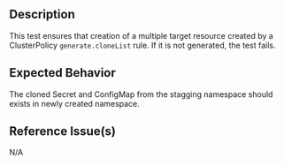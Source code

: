 ## Description

This test ensures that creation of a multiple target resource created by a ClusterPolicy `generate.cloneList` rule. If it is not generated, the test fails.

## Expected Behavior

The cloned Secret and ConfigMap from the stagging namespace should exists in newly created namespace.

## Reference Issue(s)

N/A